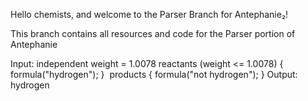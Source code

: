 Hello chemists, and welcome to the Parser Branch for Antephanie₂!

This branch contains all resources and code for the Parser portion of Antephanie

Input:
             independent weight = 1.0078
             reactants (weight <= 1.0078) { 
                  formula("hydrogen");​
               }   ​
                  products {​
                  formula("not hydrogen");​
                  }
      Output: 
            hydrogen

